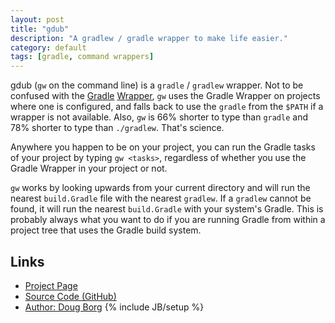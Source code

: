 ```yaml
---
layout: post
title: "gdub"
description: "A gradlew / gradle wrapper to make life easier."
category: default
tags: [gradle, command wrappers]
---
```

gdub (`gw` on the command line) is a `gradle` / `gradlew` wrapper. Not to be
confused with the [Gradle][] [Wrapper][], `gw` uses the Gradle Wrapper on
projects where one is configured, and falls back to use the `gradle` from the
`$PATH` if a wrapper is not available. Also, `gw` is 66% shorter to type than
`gradle` and 78% shorter to type than `./gradlew`. That's science.

[Gradle]:  http://www.gradle.org
[Wrapper]: http://www.gradle.org/docs/current/userguide/gradle_wrapper.html

Anywhere you happen to be on your project, you can run the Gradle tasks of your
project by typing `gw <tasks>`, regardless of whether you use the Gradle Wrapper
in your project or not.

`gw` works by looking upwards from your current directory and will run the
nearest `build.Gradle` file with the nearest `gradlew`. If a `gradlew` cannot be
found, it will run the nearest `build.Gradle` with your system's Gradle. This is
probably always what you want to do if you are running Gradle from within a
project tree that uses the Gradle build system.

## Links
* [Project Page](http://gdub.rocks)
* [Source Code (GitHub)](https://github.com/dougborg/gdub)
* [Author: Doug Borg](http://dougborg.org)
{% include JB/setup %}
